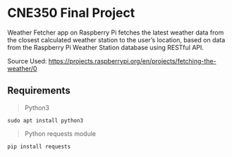 # CNE350 Final Project
Weather Fetcher app on Raspberry Pi fetches the latest weather data from the closest calculated weather station to the user’s location, based on data from the Raspberry Pi Weather Station database using RESTful API. 

Source Used: https://projects.raspberrypi.org/en/projects/fetching-the-weather/0

## Requirements

> Python3
```
sudo apt install python3
```
> Python requests module
```
pip install requests
```
